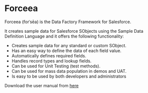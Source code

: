 # Forceea #
Forceea (forˈsēa) is the Data Factory Framework for Salesforce.

It creates sample data for Salesforce SObjects using the Sample Data Definition Language and it offers the following functionality:
* Creates sample data for any standard or custom SObject.
* Has an easy way to define the data of each field value.
* Automatically defines required fields.
* Handles record types and lookup fields.
* Can be used for Unit Testing (test methods).
* Can be used for mass data population in demos and UAT.
* Is easy to be used by both developers and administrators

Download the user manual from [here](http://bit.ly/Forceea10_UserManual)
